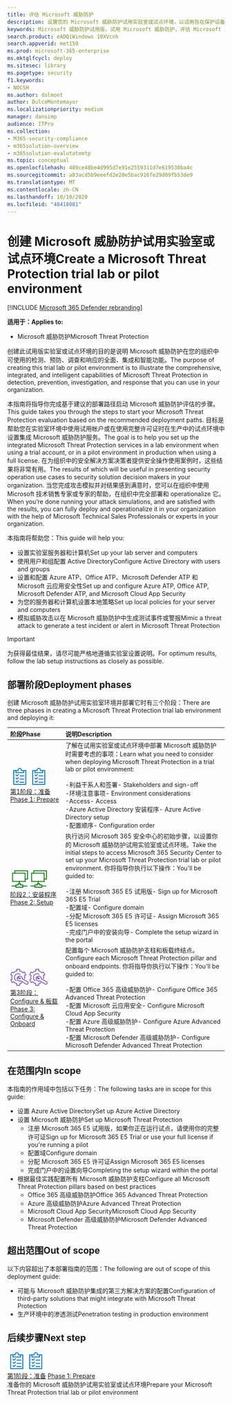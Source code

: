 ```yaml
---
title: 评估 Microsoft 威胁防护
description: 设置您的 Microsoft 威胁防护试用实验室或试点环境，以试用旨在保护设备、标识、数据和应用程序的联合威胁防护解决方案如何帮助您的组织
keywords: Microsoft 威胁防护试用版，试用 Microsoft 威胁防护，评估 Microsoft 威胁防护，Microsoft 威胁防护评估实验室，Microsoft 威胁防护试验，网络安全，高级持久威胁，企业安全性，设备，设备，身份，用户，数据，应用程序，事件，自动调查和修正，高级搜寻
search.product: eADQiWindows 10XVcnh
search.appverid: met150
ms.prod: microsoft-365-enterprise
ms.mktglfcycl: deploy
ms.sitesec: library
ms.pagetype: security
f1.keywords:
- NOCSH
ms.author: dolmont
author: DulceMontemayor
ms.localizationpriority: medium
manager: dansimp
audience: ITPro
ms.collection:
- M365-security-compliance
- m365solution-overview
- m365solution-evalutatemtp
ms.topic: conceptual
ms.openlocfilehash: 489ce48be4d995d7e91e2559311d7e619530ba4c
ms.sourcegitcommit: a83acd5b9eeefd2e20e5bac916fe29d09fb53de9
ms.translationtype: MT
ms.contentlocale: zh-CN
ms.lasthandoff: 10/10/2020
ms.locfileid: "48418081"
---
```

# <a name="create-a-microsoft-threat-protection-trial-lab-or-pilot-environment"></a><span data-ttu-id="ac450-104">创建 Microsoft 威胁防护试用实验室或试点环境</span><span class="sxs-lookup"><span data-stu-id="ac450-104">Create a Microsoft Threat Protection trial lab or pilot environment</span></span> 

[!INCLUDE [Microsoft 365 Defender rebranding](../includes/microsoft-defender.md)]


<span data-ttu-id="ac450-105">**适用于：**</span><span class="sxs-lookup"><span data-stu-id="ac450-105">**Applies to:**</span></span>
- <span data-ttu-id="ac450-106">Microsoft 威胁防护</span><span class="sxs-lookup"><span data-stu-id="ac450-106">Microsoft Threat Protection</span></span>

<span data-ttu-id="ac450-107">创建此试用版实验室或试点环境的目的是说明 Microsoft 威胁防护在您的组织中可使用的检测、预防、调查和响应的全面、集成和智能功能。</span><span class="sxs-lookup"><span data-stu-id="ac450-107">The purpose of creating this trial lab or pilot environment is to illustrate the comprehensive, integrated, and intelligent capabilities of Microsoft Threat Protection in detection, prevention, investigation, and response that you can use in your organization.</span></span> 

<span data-ttu-id="ac450-108">本指南将指导你完成基于建议的部署路径启动 Microsoft 威胁防护评估的步骤。</span><span class="sxs-lookup"><span data-stu-id="ac450-108">This guide takes you through the steps to start your Microsoft Threat Protection evaluation based on the recommended deployment paths.</span></span> <span data-ttu-id="ac450-109">目标是帮助您在实验室环境中使用试用帐户或在使用完整许可证时在生产中的试点环境中设置集成 Microsoft 威胁防护服务。</span><span class="sxs-lookup"><span data-stu-id="ac450-109">The goal is to help you set up the integrated Microsoft Threat Protection services in a lab environment when using a trial account, or in a pilot environment in production when using a full license.</span></span> <span data-ttu-id="ac450-110">在为组织中的安全解决方案决策者提供安全操作使用案例时，这些结果将非常有用。</span><span class="sxs-lookup"><span data-stu-id="ac450-110">The results of which will be useful in presenting security operation use cases to security solution decision makers in your organization.</span></span> <span data-ttu-id="ac450-111">当您完成攻击模拟并对结果感到满意时，您可以在组织中使用 Microsoft 技术销售专家或专家的帮助，在组织中完全部署和 operationalize 它。</span><span class="sxs-lookup"><span data-stu-id="ac450-111">When you’re done running your attack simulations, and are satisfied with the results, you can fully deploy and operationalize it in your organization with the help of Microsoft Technical Sales Professionals or experts in your organization.</span></span> 

<span data-ttu-id="ac450-112">本指南将帮助您：</span><span class="sxs-lookup"><span data-stu-id="ac450-112">This guide will help you:</span></span>
- <span data-ttu-id="ac450-113">设置实验室服务器和计算机</span><span class="sxs-lookup"><span data-stu-id="ac450-113">Set up your lab server and computers</span></span>
- <span data-ttu-id="ac450-114">使用用户和组配置 Active Directory</span><span class="sxs-lookup"><span data-stu-id="ac450-114">Configure Active Directory with users and groups</span></span>
- <span data-ttu-id="ac450-115">设置和配置 Azure ATP、Office ATP、Microsoft Defender ATP 和 Microsoft 云应用安全性</span><span class="sxs-lookup"><span data-stu-id="ac450-115">Set up and configure Azure ATP, Office ATP, Microsoft Defender ATP, and Microsoft Cloud App Security</span></span>
- <span data-ttu-id="ac450-116">为您的服务器和计算机设置本地策略</span><span class="sxs-lookup"><span data-stu-id="ac450-116">Set up local policies for your server and computers</span></span>
- <span data-ttu-id="ac450-117">模拟威胁攻击以在 Microsoft 威胁防护中生成测试事件或警报</span><span class="sxs-lookup"><span data-stu-id="ac450-117">Mimic a threat attack to generate a test incident or alert in Microsoft Threat Protection</span></span>

>[!IMPORTANT]
><span data-ttu-id="ac450-118">为获得最佳结果，请尽可能严格地遵循实验室设置说明。</span><span class="sxs-lookup"><span data-stu-id="ac450-118">For optimum results, follow the lab setup instructions as closely as possible.</span></span>


## <a name="deployment-phases"></a><span data-ttu-id="ac450-119">部署阶段</span><span class="sxs-lookup"><span data-stu-id="ac450-119">Deployment phases</span></span>

<span data-ttu-id="ac450-120">创建 Microsoft 威胁防护试用实验室环境并部署它时有三个阶段：</span><span class="sxs-lookup"><span data-stu-id="ac450-120">There are three phases in creating a Microsoft Threat Protection trial lab environment and deploying it:</span></span>

|<span data-ttu-id="ac450-121">阶段</span><span class="sxs-lookup"><span data-stu-id="ac450-121">Phase</span></span> | <span data-ttu-id="ac450-122">说明</span><span class="sxs-lookup"><span data-stu-id="ac450-122">Description</span></span> | 
|:-------|:-----|
| <span data-ttu-id="ac450-123">![第1阶段：准备](../../media/prepare.png)</span><span class="sxs-lookup"><span data-stu-id="ac450-123">![Phase 1: Prepare](../../media/prepare.png)</span></span><br>[<span data-ttu-id="ac450-124">第1阶段：准备</span><span class="sxs-lookup"><span data-stu-id="ac450-124">Phase 1: Prepare</span></span>](prepare-mtpeval.md)| <span data-ttu-id="ac450-125">了解在试用实验室或试点环境中部署 Microsoft 威胁防护时需要考虑的事项：</span><span class="sxs-lookup"><span data-stu-id="ac450-125">Learn what you need to consider when deploying Microsoft Threat Protection in a trial lab or pilot environment:</span></span> <br><br><span data-ttu-id="ac450-126">-利益干系人和签署</span><span class="sxs-lookup"><span data-stu-id="ac450-126">- Stakeholders and sign-off</span></span> <br> <span data-ttu-id="ac450-127">-环境注意事项</span><span class="sxs-lookup"><span data-stu-id="ac450-127">- Environment considerations</span></span> <br><span data-ttu-id="ac450-128">-Access</span><span class="sxs-lookup"><span data-stu-id="ac450-128">- Access</span></span> <br><span data-ttu-id="ac450-129">-Azure Active Directory 安装程序</span><span class="sxs-lookup"><span data-stu-id="ac450-129">- Azure Active Directory setup</span></span> <br> <span data-ttu-id="ac450-130">-配置顺序</span><span class="sxs-lookup"><span data-stu-id="ac450-130">- Configuration order</span></span>
|  <span data-ttu-id="ac450-131">![阶段2：安装程序](../../media/setup.png)</span><span class="sxs-lookup"><span data-stu-id="ac450-131">![Phase 2: Setup](../../media/setup.png)</span></span> <br>[<span data-ttu-id="ac450-132">阶段2：安装程序</span><span class="sxs-lookup"><span data-stu-id="ac450-132">Phase 2: Setup</span></span>](setup-mtpeval.md)|  <span data-ttu-id="ac450-133">执行访问 Microsoft 365 安全中心的初始步骤，以设置你的 Microsoft 威胁防护试用实验室或试点环境。</span><span class="sxs-lookup"><span data-stu-id="ac450-133">Take the initial steps to access Microsoft 365 Security Center to set up your Microsoft Threat Protection trial lab or pilot environment.</span></span> <span data-ttu-id="ac450-134">你将指导你执行以下操作：</span><span class="sxs-lookup"><span data-stu-id="ac450-134">You'll be guided to:</span></span><br><br><span data-ttu-id="ac450-135">-注册 Microsoft 365 E5 试用版</span><span class="sxs-lookup"><span data-stu-id="ac450-135">- Sign up for Microsoft 365 E5 Trial</span></span> <br>  <span data-ttu-id="ac450-136">-配置域</span><span class="sxs-lookup"><span data-stu-id="ac450-136">- Configure domain</span></span><br><span data-ttu-id="ac450-137">-分配 Microsoft 365 E5 许可证</span><span class="sxs-lookup"><span data-stu-id="ac450-137">- Assign Microsoft 365 E5 licenses</span></span><br><span data-ttu-id="ac450-138">-完成门户中的安装向导</span><span class="sxs-lookup"><span data-stu-id="ac450-138">- Complete the setup wizard in the portal</span></span>|
|  <span data-ttu-id="ac450-139">![第3阶段： Configure & 板载](../../media/config-onboard.png)</span><span class="sxs-lookup"><span data-stu-id="ac450-139">![Phase 3: Configure & Onboard](../../media/config-onboard.png)</span></span> <br>[<span data-ttu-id="ac450-140">第3阶段： Configure & 板载</span><span class="sxs-lookup"><span data-stu-id="ac450-140">Phase 3: Configure & Onboard</span></span>](config-mtpeval.md) | <span data-ttu-id="ac450-141">配置每个 Microsoft 威胁防护支柱和板载终结点。</span><span class="sxs-lookup"><span data-stu-id="ac450-141">Configure each Microsoft Threat Protection pillar and onboard endpoints.</span></span> <span data-ttu-id="ac450-142">你将指导你执行以下操作：</span><span class="sxs-lookup"><span data-stu-id="ac450-142">You'll be guided to:</span></span><br><br><span data-ttu-id="ac450-143">-配置 Office 365 高级威胁防护</span><span class="sxs-lookup"><span data-stu-id="ac450-143">- Configure Office 365 Advanced Threat Protection</span></span><br><span data-ttu-id="ac450-144">-配置 Microsoft 云应用安全</span><span class="sxs-lookup"><span data-stu-id="ac450-144">- Configure Microsoft Cloud App Security</span></span><br><span data-ttu-id="ac450-145">-配置 Azure 高级威胁防护</span><span class="sxs-lookup"><span data-stu-id="ac450-145">- Configure Azure Advanced Threat Protection</span></span><br><span data-ttu-id="ac450-146">-配置 Microsoft Defender 高级威胁防护</span><span class="sxs-lookup"><span data-stu-id="ac450-146">- Configure Microsoft Defender Advanced Threat Protection</span></span> 


## <a name="in-scope"></a><span data-ttu-id="ac450-147">在范围内</span><span class="sxs-lookup"><span data-stu-id="ac450-147">In scope</span></span>

<span data-ttu-id="ac450-148">本指南的作用域中包括以下任务：</span><span class="sxs-lookup"><span data-stu-id="ac450-148">The following tasks are in scope for this guide:</span></span>
-   <span data-ttu-id="ac450-149">设置 Azure Active Directory</span><span class="sxs-lookup"><span data-stu-id="ac450-149">Set up Azure Active Directory</span></span>
-   <span data-ttu-id="ac450-150">设置 Microsoft 威胁防护</span><span class="sxs-lookup"><span data-stu-id="ac450-150">Set up Microsoft Threat Protection</span></span>
    -   <span data-ttu-id="ac450-151">注册 Microsoft 365 E5 试用版，如果你正在运行试点，请使用你的完整许可证</span><span class="sxs-lookup"><span data-stu-id="ac450-151">Sign up for Microsoft 365 E5 Trial or use your full license if you're running a pilot</span></span>
    -   <span data-ttu-id="ac450-152">配置域</span><span class="sxs-lookup"><span data-stu-id="ac450-152">Configure domain</span></span>
    -   <span data-ttu-id="ac450-153">分配 Microsoft 365 E5 许可证</span><span class="sxs-lookup"><span data-stu-id="ac450-153">Assign Microsoft 365 E5 licenses</span></span>
    -   <span data-ttu-id="ac450-154">完成门户中的设置向导</span><span class="sxs-lookup"><span data-stu-id="ac450-154">Completing the setup wizard within the portal</span></span>
-   <span data-ttu-id="ac450-155">根据最佳实践配置所有 Microsoft 威胁防护支柱</span><span class="sxs-lookup"><span data-stu-id="ac450-155">Configure all Microsoft Threat Protection pillars based on best practices</span></span>
    -   <span data-ttu-id="ac450-156">Office 365 高级威胁防护</span><span class="sxs-lookup"><span data-stu-id="ac450-156">Office 365 Advanced Threat Protection</span></span>
    -   <span data-ttu-id="ac450-157">Azure 高级威胁防护</span><span class="sxs-lookup"><span data-stu-id="ac450-157">Azure Advanced Threat Protection</span></span>
    -   <span data-ttu-id="ac450-158">Microsoft Cloud App Security</span><span class="sxs-lookup"><span data-stu-id="ac450-158">Microsoft Cloud App Security</span></span>
    -   <span data-ttu-id="ac450-159">Microsoft Defender 高级威胁防护</span><span class="sxs-lookup"><span data-stu-id="ac450-159">Microsoft Defender Advanced Threat Protection</span></span>

## <a name="out-of-scope"></a><span data-ttu-id="ac450-160">超出范围</span><span class="sxs-lookup"><span data-stu-id="ac450-160">Out of scope</span></span>

<span data-ttu-id="ac450-161">以下内容超出了本部署指南的范围：</span><span class="sxs-lookup"><span data-stu-id="ac450-161">The following are out of scope of this deployment guide:</span></span>

-   <span data-ttu-id="ac450-162">可能与 Microsoft 威胁防护集成的第三方解决方案的配置</span><span class="sxs-lookup"><span data-stu-id="ac450-162">Configuration of third-party solutions that might integrate with Microsoft Threat Protection</span></span>
-   <span data-ttu-id="ac450-163">生产环境中的渗透测试</span><span class="sxs-lookup"><span data-stu-id="ac450-163">Penetration testing in production environment</span></span>

## <a name="next-step"></a><span data-ttu-id="ac450-164">后续步骤</span><span class="sxs-lookup"><span data-stu-id="ac450-164">Next step</span></span>
<span data-ttu-id="ac450-165">![第1阶段：准备](../../media/prepare.png)</span><span class="sxs-lookup"><span data-stu-id="ac450-165">![Phase 1: Prepare](../../media/prepare.png)</span></span> <br><span data-ttu-id="ac450-166">[第1阶段：准备](prepare-mtpeval.md) 
</span><span class="sxs-lookup"><span data-stu-id="ac450-166">[Phase 1: Prepare](prepare-mtpeval.md) 
</span></span><br> <span data-ttu-id="ac450-167">准备你的 Microsoft 威胁防护试用实验室或试点环境</span><span class="sxs-lookup"><span data-stu-id="ac450-167">Prepare your Microsoft Threat Protection trial lab or pilot environment</span></span>
